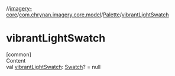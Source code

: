//[imagery-core](../../../index.md)/[com.chrynan.imagery.core.model](../index.md)/[Palette](index.md)/[vibrantLightSwatch](vibrant-light-swatch.md)



# vibrantLightSwatch  
[common]  
Content  
val [vibrantLightSwatch](vibrant-light-swatch.md): [Swatch](../-swatch/index.md)? = null  



